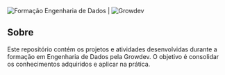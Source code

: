 ![Formação Engenharia de Dados](https://d335luupugsy2.cloudfront.net/cms/files/524558/1707226566/$occu5m8t1op) | 
![Growdev](https://www.growdev.com.br/assets/images/logo_growdev.png)

## Sobre
Este repositório contém os projetos e atividades desenvolvidas durante a formação em Engenharia de Dados pela Growdev. O objetivo é consolidar os conhecimentos adquiridos e aplicar na prática.